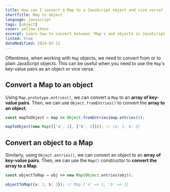 ```yaml
---
title: How can I convert a Map to a JavaScript object and vice versa?
shortTitle: Map to object
language: javascript
tags: [object]
cover: yellow-shoes
excerpt: Learn how to convert between `Map`s and objects in JavaScript.
listed: true
dateModified: 2024-02-11
---
```


Oftentimes, when working with `Map` objects, we need to convert from or to plain JavaScript objects. This can be useful when you need to use the `Map`'s key-value pairs as an object or vice versa.

## Convert a Map to an object

Using `Map.prototype.entries()`, we can convert a `Map` to an **array of key-value pairs**. Then, we can use `Object.fromEntries()` to convert the **array to an object**.

```js
const mapToObject = map => Object.fromEntries(map.entries());

mapToObject(new Map([['a', 1], ['b', 2]])); // {a: 1, b: 2}
```

## Convert an object to a Map

Similarly, using `Object.entries()`, we can convert an object to an **array of key-value pairs**. Then, we can use the `Map()` constructor to **convert the array to a Map**.

```js
const objectToMap = obj => new Map(Object.entries(obj));

objectToMap({a: 1, b: 2}); // Map {'a' => 1, 'b' => 2}
```
